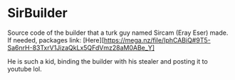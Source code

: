 # SirBuilder
Source code of the builder that a turk guy named Sircam (Eray Eser) made.
If needed, packages link: [Here][https://mega.nz/file/IphCABiQ#9T5-Sa6nrH-83TxrV1JizaQkLx5QFdVmz28aM0ABe_Y]

He is such a kid, binding the builder with his stealer and posting it to youtube lol.
